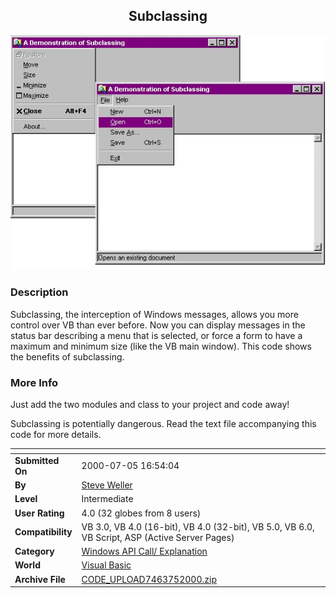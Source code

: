 ﻿<div align="center">

## Subclassing

<img src="PIC2000751720328624.jpg">
</div>

### Description

Subclassing, the interception of Windows messages, allows you more control over VB than ever before. Now you can display messages in the status bar describing a menu that is selected, or force a form to have a maximum and minimum size (like the VB main window). This code shows the benefits of subclassing.
 
### More Info
 
Just add the two modules and class to your project and code away!

Subclassing is potentially dangerous. Read the text file accompanying this code for more details.


<span>             |<span>
---                |---
**Submitted On**   |2000-07-05 16:54:04
**By**             |[Steve Weller](https://github.com/Planet-Source-Code/PSCIndex/blob/master/ByAuthor/steve-weller.md)
**Level**          |Intermediate
**User Rating**    |4.0 (32 globes from 8 users)
**Compatibility**  |VB 3\.0, VB 4\.0 \(16\-bit\), VB 4\.0 \(32\-bit\), VB 5\.0, VB 6\.0, VB Script, ASP \(Active Server Pages\) 
**Category**       |[Windows API Call/ Explanation](https://github.com/Planet-Source-Code/PSCIndex/blob/master/ByCategory/windows-api-call-explanation__1-39.md)
**World**          |[Visual Basic](https://github.com/Planet-Source-Code/PSCIndex/blob/master/ByWorld/visual-basic.md)
**Archive File**   |[CODE\_UPLOAD7463752000\.zip](https://github.com/Planet-Source-Code/steve-weller-subclassing__1-9532/archive/master.zip)








